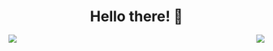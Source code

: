 <h1 align="center">Hello there! 👋</h1>

<img align="left" src="https://github-readme-stats.vercel.app/api/top-langs/?username=RadonCoding&layout=compact&show_icons=true&title_color=fff&icon_color=ff0000&text_color=9f9f9f&bg_color=151515"/>
<img align="right" img src="https://github-readme-stats.vercel.app/api?username=RadonCoding&show_icons=true&include_all_commits=true&show_icons=true&title_color=fff&icon_color=ff0000&text_color=9f9f9f&bg_color=151515"/>
